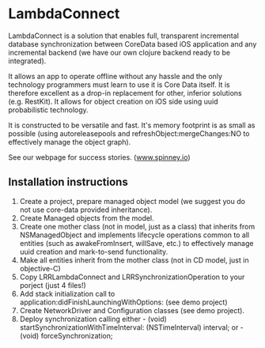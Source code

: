 # LambdaConnect

LambdaConnect is a solution that enables full, transparent incremental database synchronization between CoreData based iOS application and any incremental backend (we have our own clojure backend ready to be integrated).

It allows an app to operate offline without any hassle and the only technology programmers must learn to use it is Core Data itself. It is therefore excellent as a drop-in replacement for other, inferior solutions (e.g. RestKit).
It allows for object creation on iOS side using uuid probabilistic technology.

It is constructed to be versatile and fast. It's memory footprint is as small as possible (using autoreleasepools and refreshObject:mergeChanges:NO to effectively manage the object graph).

See our webpage for success stories. (www.spinney.io) 

## Installation instructions

1. Create a project, prepare managed object model (we suggest you do not use core-data provided inheritance).
2. Create Managed objects from the model.
3. Create one mother class (not in model, just as a class) that inherits from NSManagedObject and implements lifecycle operations common to all entities (such as awakeFromInsert, willSave, etc.) to effectively manage uuid creation and mark-to-send functionality.
4. Make all entities inherit from the mother class (not in CD model, just in objective-C)
5. Copy LRRLambdaConnect and LRRSynchronizationOperation to your porject (just 4 files!)
6. Add stack initialization call to application:didFinishLaunchingWithOptions: (see demo project)
7. Create NetworkDriver and Configuration classes (see demo project).
8. Deploy synchronization calling either - (void) startSynchronizationWithTimeInterval: (NSTimeInterval) interval; or - (void) forceSynchronization;
